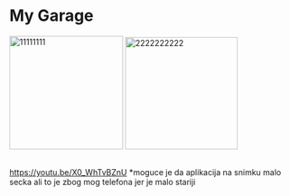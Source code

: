 # My Garage


<img width="201" alt="11111111" src="https://user-images.githubusercontent.com/95249108/154969556-f7b428c7-445f-4032-87f7-a574bea53544.png">
<img width="199" alt="2222222222" src="https://user-images.githubusercontent.com/95249108/154969566-5a271351-3c04-43e6-94d9-11cc2be33a0d.png">

## 
https://youtu.be/X0_WhTvBZnU
*moguce je da aplikacija na snimku malo secka ali to je zbog mog telefona jer je malo stariji
